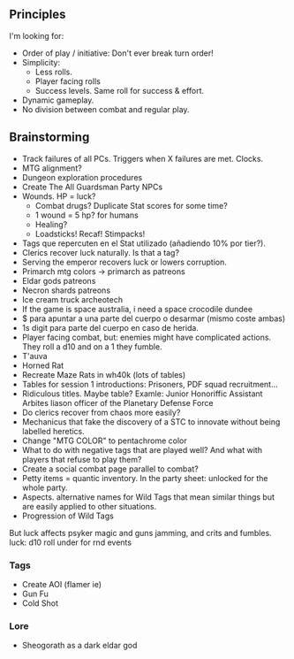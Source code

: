 ## Principles
I'm looking for:
- Order of play / initiative: Don't ever break turn order!
- Simplicity:
	- Less rolls.
	- Player facing rolls
	- Success levels. Same roll for success & effort.
- Dynamic gameplay.
- No division between combat and regular play.
## Brainstorming
- Track failures of all PCs. Triggers when X failures are met. Clocks.
- MTG alignment?
- Dungeon exploration procedures
- Create The All Guardsman Party NPCs
- Wounds. HP = luck?
	- Combat drugs? Duplicate Stat scores for some time?
	- 1 wound = 5 hp? for humans
	- Healing?
	- Loadsticks! Recaf! Stimpacks!
- Tags que repercuten en el Stat utilizado (añadiendo 10% por tier?).
- Clerics recover luck naturally. Is that a tag?
- Serving the emperor recovers luck or lowers corruption.
- Primarch mtg colors -> primarch as patreons
- Eldar gods patreons
- Necron shards patreons
- Ice cream truck archeotech
- If the game is space australia, i need a space crocodile dundee
- $ para apuntar a una parte del cuerpo o desarmar (mismo coste ambas)
- 1s digit para parte del cuerpo en caso de herida.
- Player facing combat, but: enemies might have complicated actions. They roll a d10 and on a 1 they fumble.
- T'auva
- Horned Rat
- Recreate Maze Rats in wh40k (lots of tables)
- Tables for session 1 introductions: Prisoners, PDF squad recruitment...
- Ridiculous titles. Maybe table? Examle: Junior Honoriffic Assistant Arbites liason officer of the Planetary Defense Force
- Do clerics recover from chaos more easily?
- Mechanicus that fake the discovery of a STC to innovate without being labelled heretics.
- Change "MTG COLOR" to pentachrome color
- What to do with negative tags that are played well? And what with players that refuse to play them?
- Create a social combat page parallel to combat?
- Petty items = quantic inventory. In the party sheet: unlocked for the whole party.
- Aspects. alternative names for Wild Tags that mean similar things but are easily applied to other situations.
- Progression of Wild Tags

But luck affects psyker magic and guns jamming, and crits and fumbles.
luck: d10 roll under for rnd events
### Tags
- Create AOI (flamer ie)
- Gun Fu
- Cold Shot
### Lore
- Sheogorath as a dark eldar god